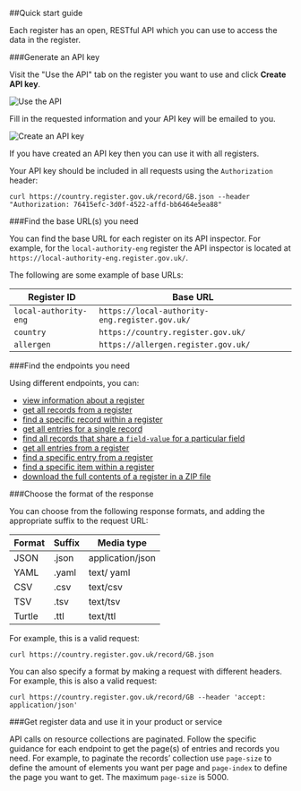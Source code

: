 ##Quick start guide

Each register has an open, RESTful API which you can use to access the data in the register. 

###Generate an API key 

Visit the "Use the API" tab on the register you want to use and click **Create API key**. 

![](./images/use_the_api.png?raw=true "Use the API")

Fill in the requested information and your API key will be emailed to you. 

![](./images/create_an_api_key.png?raw=true "Create an API key")

If you have created an API key then you can use it with all registers.

Your API key should be included in all requests using the `Authorization` header:

```
curl https://country.register.gov.uk/record/GB.json --header "Authorization: 76415efc-3d0f-4522-affd-bb6464e5ea88"
```

###Find the base URL(s) you need

You can find the base URL for each register on its API inspector. For example, for the `local-authority-eng` register the API inspector is located at `https://local-authority-eng.register.gov.uk/`. 

The following are some example of base URLs:

| Register ID | Base URL |
|----------|----------|
| `local-authority-eng`     | `https://local-authority-eng.register.gov.uk/`|
| `country` | `https://country.register.gov.uk/` |
| `allergen`  | `https://allergen.register.gov.uk/` |

###Find the endpoints you need 

Using different endpoints, you can:

* [view information about a register](#get-register) 
* [get all records from a register](#get-records) 
* [find a specific record within a register](#get-record-field-value) 
* [get all entries for a single record](#get-record-field-value-entries) 
* [find all records that share a `field-value` for a particular field](#get-records-field-name-field-value) 
* [get all entries from a register](#get-entries)
* [find a specific entry from a register](#get-entry-entry-number)
* [find a specific item within a register](#get-item-item-hash)
* [download the full contents of a register in a ZIP file](#get-download-register) 

###Choose the format of the response

You can choose from the following response formats, and adding the appropriate suffix to the request URL:

| Format | Suffix | Media type |
|--------|--------|------------|
| JSON | .json | application/json |
| YAML | .yaml | text/ yaml |
| CSV | .csv | text/csv |
| TSV | .tsv | text/tsv |
| Turtle | .ttl | text/ttl |

For example, this is a valid request: 

```
curl https://country.register.gov.uk/record/GB.json
```

You can also specify a format by making a request with different headers. For example, this is also a valid request:

```
curl https://country.register.gov.uk/record/GB --header 'accept: application/json'
```

###Get register data and use it in your product or service

API calls on resource collections are paginated. Follow the specific guidance for each endpoint to get the page(s) of entries and records you need. For example, to paginate the records’ collection use `page-size` to define the amount of elements you want per page and `page-index` to define the page you want to get. The maximum `page-size` is 5000.


